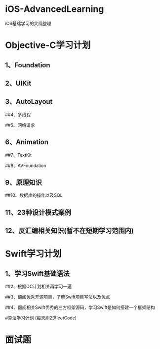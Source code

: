 # iOS-AdvancedLearning
iOS基础学习的大纲整理
# Objective-C学习计划

## 1、Foundation

## 2、UIKit

## 3、AutoLayout

##4、多线程

##5、网络请求

## 6、Animation

##7、TextKit

##8、AVFoundation

## 9、原理知识

##10、数据库的操作以及SQL

## 11、23种设计模式案例

## 12、反汇编相关知识(暂不在短期学习范围内)

# Swift学习计划

## 1、学习Swift基础语法

##2、根据OC计划相关再学习一遍

##3、翻阅优秀开源项目，了解Swift项目写法以及优点

##4、翻阅相关Swift优秀的三方框架源码，学习Swift是如何搭建一个框架结构



#算法学习计划 (每天刷2道leetCode)

# 面试题
